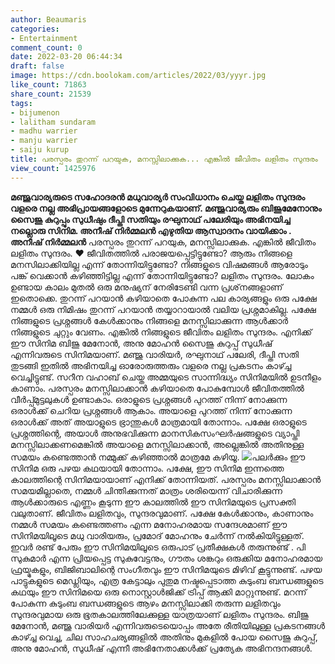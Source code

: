 ```yaml
---
author: Beaumaris
categories:
- Entertainment
comment_count: 0
date: 2022-03-20 06:44:34
draft: false
image: https://cdn.boolokam.com/articles/2022/03/yyyr.jpg
like_count: 71863
share_count: 21539
tags:
- bijumenon
- lalitham sundaram
- madhu warrier
- manju warrier
- saiju kurup
title: പരസ്പരം തുറന്ന് പറയുക, മനസ്സിലാക്കുക... എങ്കിൽ ജീവിതം ലളിതം സുന്ദരം
view_count: 1425976
---
```


**മഞ്ജുവാര്യരുടെ സഹോദരൻ മധുവാര്യർ സംവിധാനം ചെയ്ത ലളിതം സുന്ദരം വളരെ നല്ല അഭിപ്രായങ്ങളോടെ മുന്നേറുകയാണ്. മഞ്ജുവാര്യരും ബിജുമേനോനും സൈജു കുറുപ്പും സുധീഷും ദീപ്തി സതിയും രഘുനാഥ്‌ പലേരിയും അഭിനയിച്ച നല്ലൊരു സിനിമ. അനീഷ് നിർമ്മലൻ എഴുതിയ ആസ്വാദനം വായിക്കാം .** **അനീഷ് നിർമ്മലൻ** പരസ്പരം തുറന്ന് പറയുക, മനസ്സിലാക്കുക. എങ്കിൽ ജീവിതം ലളിതം സുന്ദരം. ❤ ജീവിതത്തിൽ പരാജയപ്പെട്ടിട്ടുണ്ടോ? ആരും നിങ്ങളെ മനസിലാക്കിയില്ല എന്ന് തോന്നിയിട്ടുണ്ടോ? നിങ്ങളുടെ വിഷമങ്ങൾ ആരോടും പങ്ക് വെക്കാൻ കഴിഞ്ഞിട്ടില്ല എന്ന് തോന്നിയിട്ടുണ്ടോ? ലളിതം സുന്ദരം. ലോകം ഉണ്ടായ കാലം മുതൽ ഒരു മനുഷ്യന് നേരിടേണ്ടി വന്ന പ്രശ്‌നങ്ങളാണ് ഇതൊക്കെ. തുറന്ന് പറയാൻ കഴിയാതെ പോകുന്ന പല കാര്യങ്ങളും ഒരു പക്ഷേ നമ്മൾ ഒരു നിമിഷം തുറന്ന് പറയാൻ തയ്യാറായാൽ വലിയ പ്രശ്നമാകില്ല. പക്ഷേ നിങ്ങളുടെ പ്രശ്നങ്ങൾ കേൾക്കാനും നിങ്ങളെ മനസ്സിലാക്കുന്ന ആൾക്കാർ നിങ്ങളുടെ ചുറ്റും വേണം. എങ്കിൽ നിങ്ങളുടെ ജീവിതം ലളിതം സുന്ദരം. എനിക്ക് ഈ സിനിമ ബിജു മേനോൻ, അനു മോഹൻ സൈജു കുറുപ്പ് സുധീഷ് എന്നിവരുടെ സിനിമയാണ്. മഞ്ജു വാരിയർ, രഘുനാഥ് പലേരി, ദീപ്തി സതി തുടങ്ങി ഇതിൽ അഭിനയിച്ച ഓരോരുത്തരും വളരെ നല്ല പ്രകടനം കാഴ്ച്ച വെച്ചിട്ടുണ്ട്. സറീന വഹാബ് ചെയ്ത അമ്മയുടെ സാന്നിദ്ധ്യം സിനിമയിൽ ഉടനീളം കാണാം. പരസ്പരം മനസ്സിലാക്കാൻ കഴിയാതെ പോകുമ്പോൾ ജീവിതത്തിൽ വീർപ്പ്മുട്ടലുകൾ ഉണ്ടാകാം. ഒരാളുടെ പ്രശ്നങ്ങൾ പുറത്ത് നിന്ന് നോക്കുന്ന ഒരാൾക്ക്‌ ചെറിയ പ്രശ്നങ്ങൾ ആകാം. അയാളെ പുറത്ത് നിന്ന് നോക്കുന്ന ഒരാൾക്ക്‌ അത് അയാളുടെ ഭ്രാന്തുകൾ മാത്രമായി തോന്നാം. പക്ഷേ ഒരാളുടെ പ്രശ്നത്തിന്റെ, അയാൾ അനുഭവിക്കുന്ന മാനസികസംഘർഷങ്ങളുടെ വ്യാപ്തി മനസ്സിലാക്കണമെങ്കിൽ അയാളെ മനസ്സിലാക്കാൻ, അല്ലെങ്കിൽ അതിനുള്ള സമയം കണ്ടെത്താൻ നമ്മുക്ക് കഴിഞ്ഞാൽ മാത്രമേ കഴിയൂ. ![](https://cdn.boolokam.com/articles/2022/03/yyyr.jpg)പലർക്കും ഈ സിനിമ ഒരു പഴയ കഥയായി തോന്നാം. പക്ഷേ, ഈ സിനിമ ഇന്നത്തെ കാലത്തിന്റെ സിനിമയായാണ് എനിക്ക് തോന്നിയത്. പരസ്പരം മനസ്സിലാക്കാൻ സമയമില്ലാതെ, നമ്മൾ ചിന്തിക്കുന്നത് മാത്രം ശരിയെന്ന് വിചാരിക്കുന്ന ആൾക്കാരുടെ എണ്ണം കൂടുന്ന ഈ കാലത്തിൽ ഈ സിനിമയുടെ പ്രസക്തി വലുതാണ്. ജീവിതം ലളിതവും, സുന്ദരവുമാണ്. പക്ഷേ കേൾക്കാനും, കാണാനും നമ്മൾ സമയം കണ്ടെത്തണം എന്ന മനോഹരമായ സന്ദേശമാണ് ഈ സിനിമയിലൂടെ മധു വാരിയരും, പ്രമോദ് മോഹനും ചേർന്ന് നൽകിയിട്ടുള്ളത്. ഇവർ രണ്ട് പേരും ഈ സിനിമയിലൂടെ ഒരുപാട് പ്രതീക്ഷകൾ തരുന്നുണ്ട് . പി സുകുമാർ എന്ന പ്രിയപ്പെട്ട സുകുവേട്ടനും, ഗൗതം ശങ്കറും ഒരുക്കിയ മനോഹരമായ ഫ്രയ്മുകളും, ബിജിബാലിന്റെ സംഗീതവും ഈ സിനിമയുടെ മിഴിവ് കൂട്ടുന്നുണ്ട്. പഴയ പാട്ടുകളുടെ മെഡ്ലിയും, എത്ര കേട്ടാലും പുതുമ നഷ്ടപ്പെടാത്ത കുടുംബ ബന്ധങ്ങളുടെ കഥയും ഈ സിനിമയെ ഒരു നൊസ്റ്റാൾജിക്ക് ട്രിപ്പ്‌ ആക്കി മാറ്റുന്നുണ്ട്. മറന്ന് പോകുന്ന കുടുംബ ബന്ധങ്ങളുടെ ആഴം മനസ്സിലാക്കി തരുന്ന ലളിതവും സുന്ദരവുമായ ഒരു ഭൂതകാലത്തിലേക്കുള്ള യാത്രയാണ് ലളിതം സുന്ദരം. ബിജു മേനോൻ, മഞ്ജു വാരിയർ എന്നിവരുടെയൊപ്പം അതേ രീതിയിലുള്ള പ്രകടനങ്ങൾ കാഴ്ച്ച വെച്ച, ചില സാഹചര്യങ്ങളിൽ അതിനും മുകളിൽ പോയ സൈജു കുറുപ്പ്, അനു മോഹൻ, സുധീഷ് എന്നീ അഭിനേതാക്കൾക്ക് പ്രത്യേക അഭിനന്ദനങ്ങൾ.